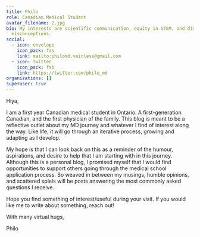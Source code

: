 ```yaml
---
title: Philo
role: Canadian Medical Student
avatar_filename: 2.jpg
bio: My interests are scientific communication, equity in STEM, and dispelling
  misconceptions.
social:
  - icon: envelope
    icon_pack: fas
    link: mailto:philomd.veinless@gmail.com
  - icon: twitter
    icon_pack: fab
    link: https://twitter.com/philo_md
organizations: []
superuser: true
---
```

Hiya,

I am a first year Canadian medical student in Ontario. A first-generation Canadian, and the first physician of the family. This blog is meant to be a reflective outlet about my MD journey and whatever I find of interest along the way. Like life, it will go through an iterative process, growing and adapting as I develop. 

My hope is that I can look back on this as a reminder of the humour, aspirations, and desire to help that I am starting with in this journey. Although this is a personal blog, I promised myself that I would find opportunities to support others going through the medical school application process. So weaved in between my musings, humble opinions, and scattered spiels will be posts answering the most commonly asked questions I receive. 

Hope you find something of interest/useful during your visit. If you would like me to write about something, reach out!

With many virtual hugs,

Philo

